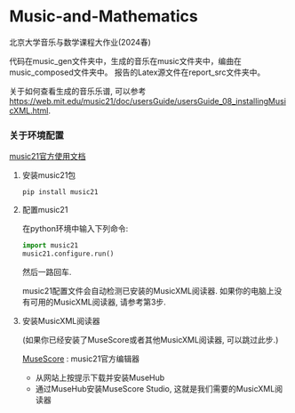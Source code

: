 # Music-and-Mathematics

北京大学音乐与数学课程大作业(2024春)

代码在music_gen文件夹中，生成的音乐在music文件夹中，编曲在music_composed文件夹中。
报告的Latex源文件在report_src文件夹中。

关于如何查看生成的音乐乐谱, 可以参考 https://web.mit.edu/music21/doc/usersGuide/usersGuide_08_installingMusicXML.html.

### 关于环境配置

[music21官方使用文档](https://web.mit.edu/music21/doc/)

1. 安装music21包 
    ```
    pip install music21
    ```

2. 配置music21
   
    在python环境中输入下列命令:
   
    ```python
    import music21
    music21.configure.run()
    ```
    
    然后一路回车.
   
    music21配置文件会自动检测已安装的MusicXML阅读器. 如果你的电脑上没有可用的MusicXML阅读器, 请参考第3步.
   



4. 安装MusicXML阅读器
   
    (如果你已经安装了MuseScore或者其他MusicXML阅读器, 可以跳过此步.)
   
   [MuseScore](https://musescore.org/en) : music21官方编辑器
    - 从网站上按提示下载并安装MuseHub
    - 通过MuseHub安装MuseScore Studio, 这就是我们需要的MusicXML阅读器
